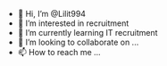 - 👋 Hi, I’m @Lilit994
- 👀 I’m interested in recruitment
- 🌱 I’m currently learning IT recruitment
- 💞️ I’m looking to collaborate on ...
- 📫 How to reach me ...

<!---
Lilit994/Lilit994 is a ✨ special ✨ repository because its `README.md` (this file) appears on your GitHub profile.
You can click the Preview link to take a look at your changes.
--->
